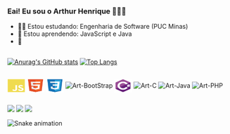 ### Eai! Eu sou o Arthur Henrique 👋😀👋

- 👨‍🎓 Estou estudando: Engenharia de Software (PUC Minas)
- 🌱 Estou aprendendo: JavaScript e Java 
- 💬

##

[![Anurag's GitHub stats](https://github-readme-stats.vercel.app/api?username=Artureba&show_icons=true&theme=tokyonight&include_all_commits=true&count_private=true)](https://github.com/Artureba/github-readme-stats)
[![Top Langs](https://github-readme-stats.vercel.app/api/top-langs/?username=Artureba&layout=compact&langs_count=16&theme=tokyonight)](https://github.com/anuraghazra/github-readme-stats)

<div style="display: inline_block"><br>
  <img align="center" alt="Art-Js" height="30" width="40" src="https://raw.githubusercontent.com/devicons/devicon/master/icons/javascript/javascript-plain.svg">
  <img align="center" alt="Art-HTML" height="30" width="40" src="https://raw.githubusercontent.com/devicons/devicon/master/icons/html5/html5-original.svg">
  <img align="center" alt="Art-CSS" height="30" width="40" src="https://raw.githubusercontent.com/devicons/devicon/master/icons/css3/css3-original.svg">
  <img align="center" alt="Art-BootStrap" height="30" width="40" src="https://raw.githubusercontent.com/jmnote/z-icons/master/svg/bootstrap.svg">
  <img align="center" alt="Art-Csharp" height="30" width="40" src="https://raw.githubusercontent.com/devicons/devicon/master/icons/csharp/csharp-original.svg">
  <img align="center" alt="Art-C" height="30" width="40" src="https://raw.githubusercontent.com/jmnote/z-icons/master/svg/c.svg">
  <img align="center" alt="Art-Java" height="30" width="40" src="https://raw.githubusercontent.com/jmnote/z-icons/master/svg/java.svg">
  <img align="center" alt="Art-PHP" height="30" width="40" src="https://raw.githubusercontent.com/jmnote/z-icons/master/svg/php.svg">
</div>

##

<div>
  <a href="https://www.instagram.com/arthurh_h/" target="_blank"><img src="https://img.shields.io/badge/-Instagram-%23E4405F?style=for-the-badge&logo=instagram&logoColor=white" target="_blank"></a>
  <a href = "mailto:arthurassun13@@gmail.com"><img src="https://img.shields.io/badge/-Gmail-%23333?style=for-the-badge&logo=gmail&logoColor=white" target="_blank"></a>
  <a href="https://www.linkedin.com/in/arthurhoa/" target="_blank"><img src="https://img.shields.io/badge/-LinkedIn-%230077B5?style=for-the-badge&logo=linkedin&logoColor=white" target="_blank"></a>
</div>


  
  ![Snake animation](https://github.com/Artureba/Artureba/blob/output/github-contribution-grid-snake.svg)
  












<!--
<div>
  <a href="https://github.com/Artureba">
  <img height="180em" src"https://github-readme-stats.vercel.app/api?username=Artureba&show_icons=true&theme=dracula&include_all_commits=true&count_private=true"/>
  <img height="180em" src"https://github-readme-stats.vercel.app/api/top-langs/?username=Artureba&layout=compact&langs_count=16&theme=dracula"/>
</div>

**Artureba/Artureba** is a ✨ _special_ ✨ repository because its `README.md` (this file) appears on your GitHub profile.

Here are some ideas to get you started:

- 🔭 I’m currently working on ...
- 🌱 I’m currently learning ...
- 👯 I’m looking to collaborate on ...
- 🤔 I’m looking for help with ...
- 💬 Ask me about ...
- 📫 How to reach me: ...
- 😄 Pronouns: ...
- ⚡ Fun fact: ...
-->
